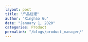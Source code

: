 ```yaml
---
layout: post
title: "产品经理"
author: "Xinghao Gu"
date: "January 1, 2020"
categories: Product
permalink: "/blogs/product_manager/"
---
```

